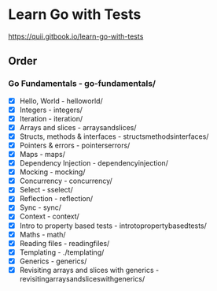 # Learn Go with Tests

https://quii.gitbook.io/learn-go-with-tests

## Order

### Go Fundamentals - go-fundamentals/

- [x] Hello, World - helloworld/
- [x] Integers - integers/
- [x] Iteration - iteration/
- [x] Arrays and slices - arraysandslices/
- [x] Structs, methods & interfaces - structsmethodsinterfaces/
- [x] Pointers & errors - pointerserrors/
- [x] Maps - maps/
- [x] Dependency Injection - dependencyinjection/
- [x] Mocking - mocking/
- [x] Concurrency - concurrency/
- [x] Select - sselect/
- [x] Reflection - reflection/
- [x] Sync - sync/
- [x] Context - context/
- [x] Intro to property based tests - introtopropertybasedtests/
- [x] Maths - math/
- [x] Reading files - readingfiles/
- [x] Templating - ./templating/
- [x] Generics - generics/
- [x] Revisiting arrays and slices with generics - revisitingarraysandsliceswithgenerics/
